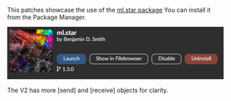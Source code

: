 This patches showcase the use of the [ml.star package](http://ben.musicsmiths.us/)
You can install it from the Package Manager.

![alt text](image.png)

The V2 has more [send] and [receive] objects for clarity.